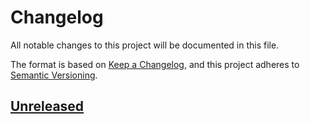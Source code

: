 <!--
This file is part of matplotlib-tufte, Tufte-style plots for matplotlib.
https://gitlab.com/lemberger/matplotlib-tufte

SPDX-FileCopyrightText: 2022 Thomas Lemberger <https://thomaslemberger.com>

SPDX-License-Identifier: Apache-2.0
-->

# Changelog
All notable changes to this project will be documented in this file.

The format is based on [Keep a Changelog](https://keepachangelog.com/en/1.0.0/),
and this project adheres to [Semantic Versioning](https://semver.org/spec/v2.0.0.html).

## [Unreleased]


[Unreleased]: https://gitlab.com/lemberger/matplotlib-tufte
